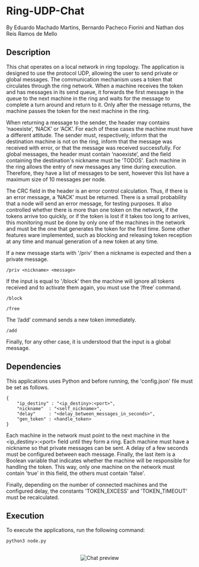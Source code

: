 # Ring-UDP-Chat
By Eduardo Machado Martins, Bernardo Pacheco Fiorini and Nathan dos Reis Ramos de Mello
## Description
This chat operates on a local network in ring topology. The application is designed to use the protocol UDP, allowing the user to send private or global messages. The communication mechanism uses a token that circulates through the ring network. When a machine receives the token and has messages in its send queue, it forwards the first message in the queue to the next machine in the ring and waits for the message to complete a turn around and return to it. Only after the message returns, the machine passes the token for the next machine in the ring. 

When returning a message to the sender, the header may contains ‘naoexiste’, ‘NACK’ or ‘ACK’. For each of these cases the machine must have a different attitude. The sender must, respectively, inform that the destination machine is not on the ring, inform that the message was received with error, or that the message was received successfully. For global messages, the header must contain ‘naoexiste’, and the field containing the destination's nickname must be 'TODOS'. Each machine in the ring allows the entry of new messages any time during execution. Therefore, they have a list of messages to be sent, however this list have a maximum size of 10 messages per node. 

The CRC field in the header is an error control calculation. Thus, if there is an error message, a ‘NACK’ must be returned.  There is a small probability that a node will send an error message, for testing purposes. It also controlled whether there is more than one token on the network, if the tokens arrive too quickly, or if the token is lost if it takes too long to arrives, this monitoring must be done by only one of the machines in the network and must be the one that generates the token for the first time. Some other features ware implemented, such as blocking and releasing token reception at any time and manual generation of a new token at any time.

If a new message starts with '/priv' then a nickname is expected and then a private message.
```
/priv <nickname> <message>
```
If the input is equal to '/block' then the machine will ignore all tokens received and to activate them again, you must use the ‘/free’ command. 
```
/block
```
```
/free
```
The ‘/add’ command sends a new token immediately. 
```
/add
```
Finally, for any other case, it is understood that the input is a global message.
## Dependencies
This applications uses Python and before running, the 'config.json' file must be set as follows.
```
{
    "ip_destiny" : "<ip_destiny>:<port>",
    "nickname"  : "<self_nickname>",
    "delay"     : "<delay_between_messages_in_seconds>",
    "gen_token" : <handle_token>
}
```
Each machine in the network must point to the next machine in the <ip_destiny>:\<port> field until they form a ring. Each machine must have a nickname so that private messages can be sent. A delay of a few seconds must be configured between each message. Finally, the last item is a Boolean variable that indicates whether the machine will be responsible for handling the token. This way, only one machine on the network must contain 'true' in this field, the others must contain 'false'.

Finally, depending on the number of connected machines and the configured delay, the constants 'TOKEN_EXCESS' and 'TOKEN_TIMEOUT' must be recalculated.
## Execution
To execute the applications, run the following command:
```
python3 node.py
```
##
<div align="center">  
  <img src="https://media.discordapp.net/attachments/1076157666986049598/1175077246701146212/image.png?ex=6569eaf7&is=655775f7&hm=3a489f0fe324872f391dde3c8591f5d7cdd99477349cdc751eda9cc1134fa177&=&width=376&height=390" alt="Chat preview" /> 
</div>
